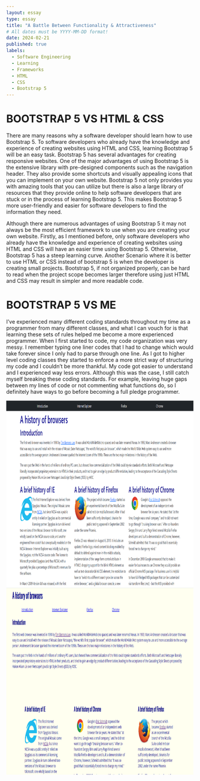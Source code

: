 ```yaml
---
layout: essay
type: essay
title: "A Battle Between Functionality & Attractiveness"
# All dates must be YYYY-MM-DD format!
date: 2024-02-21
published: true
labels:
  - Software Engineering
  - Learning
  - Frameworks
  - HTML
  - CSS
  - Bootstrap 5
---
```

# BOOTSTRAP 5 VS HTML & CSS
There are many reasons why a software developer should learn how to use Bootstrap 5. To software developers who already have the knowledge and experience of creating websites using HTML and CSS, learning Bootstrap 5 will be an easy task. Bootstrap 5 has several advantages for creating responsive websites. One of the major advantages of using Bootstrap 5  is the extensive library with pre-designed components such as the navigation header. They also provide some shortcuts and visually appealing icons that you can implement on your own website. Bootstrap 5 not only provides you with amazing tools that you can utilize but there is also a large library of resources that they provide online to help software developers that are stuck or in the process of learning Bootstrap 5. This makes Bootstrap 5 more user-friendly and easier for software developers to find the information they need.

Although there are numerous advantages of using Bootstrap 5 it may not always be the most efficient framework to use when you are creating your own website. Firstly, as I mentioned before, only software developers who already have the knowledge and experience of creating websites using HTML and CSS will have an easier time using Bootstrap 5. Otherwise, Bootstrap 5 has a steep learning curve. Another Scenario where it is better to use HTML or CSS instead of bootstrap 5 is when the developer is creating small projects. Bootstrap 5, if not organized properly, can be hard to read when the project scope becomes larger therefore using just HTML and CSS may result in simpler and more readable code.

# BOOTSTRAP 5 VS ME
I’ve experienced many different coding standards throughout my time as a programmer from many different classes, and what I can vouch for is that learning these sets of rules helped me become a more experienced programmer. When I first started to code, my code organization was very messy. I remember typing one liner codes that I had to change which would take forever since I only had to parse through one line. As I got to higher level coding classes they started to enforce a more strict way of structuring my code and I couldn’t be more thankful. My code got easier to understand and I experienced way less errors. Although this was the case, I still catch myself breaking these coding standards. For example, leaving huge gaps between my lines of code or not commenting what functions do, so I definitely have ways to go before becoming a full pledge programmer.


<img  align="left" width="500" height="500" src="../img/HTML.png" class="img-thumbnail">
<img align="left" width="500" height="500" src="../img/Bootstrap.png" class="img-thumbnail">







